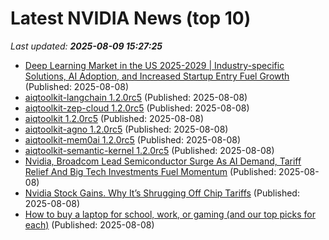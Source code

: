 # Latest NVIDIA News (top 10)
_Last updated: **2025-08-09 15:27:25**_

- [Deep Learning Market in the US 2025-2029 | Industry-specific Solutions, AI Adoption, and Increased Startup Entry Fuel Growth](https://www.globenewswire.com/news-release/2025/08/08/3130248/28124/en/Deep-Learning-Market-in-the-US-2025-2029-Industry-specific-Solutions-AI-Adoption-and-Increased-Startup-Entry-Fuel-Growth.html) (Published: 2025-08-08)
- [aiqtoolkit-langchain 1.2.0rc5](https://pypi.org/project/aiqtoolkit-langchain/1.2.0rc5/) (Published: 2025-08-08)
- [aiqtoolkit-zep-cloud 1.2.0rc5](https://pypi.org/project/aiqtoolkit-zep-cloud/1.2.0rc5/) (Published: 2025-08-08)
- [aiqtoolkit 1.2.0rc5](https://pypi.org/project/aiqtoolkit/1.2.0rc5/) (Published: 2025-08-08)
- [aiqtoolkit-agno 1.2.0rc5](https://pypi.org/project/aiqtoolkit-agno/1.2.0rc5/) (Published: 2025-08-08)
- [aiqtoolkit-mem0ai 1.2.0rc5](https://pypi.org/project/aiqtoolkit-mem0ai/1.2.0rc5/) (Published: 2025-08-08)
- [aiqtoolkit-semantic-kernel 1.2.0rc5](https://pypi.org/project/aiqtoolkit-semantic-kernel/1.2.0rc5/) (Published: 2025-08-08)
- [Nvidia, Broadcom Lead Semiconductor Surge As AI Demand, Tariff Relief And Big Tech Investments Fuel Momentum](https://biztoc.com/x/5f372d964a733717) (Published: 2025-08-08)
- [Nvidia Stock Gains. Why It’s Shrugging Off Chip Tariffs](https://biztoc.com/x/5b6329d3d160eae3) (Published: 2025-08-08)
- [How to buy a laptop for school, work, or gaming (and our top picks for each)](https://www.zdnet.com/article/how-to-buy-a-laptop-for-school-work-or-gaming-and-our-top-picks-for-each/) (Published: 2025-08-08)
